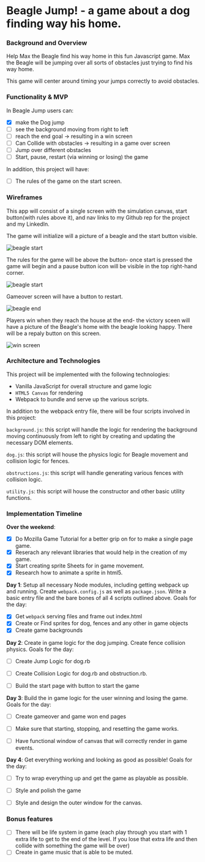 # Beagle Jump! - a game about a dog finding way his home.

### Background and Overview

Help Max the Beagle find his way home in this fun Javascript game. Max the Beagle will be jumping over all sorts of obstacles just trying to find his way home.

This game will center around timing your jumps correctly to avoid obstacles.


### Functionality & MVP  

In Beagle Jump users can:

- [X] make the Dog jump
- [ ] see the background moving from right to left
- [ ] reach the end goal -> resulting in a win screen
- [ ] Can Collide with obstacles -> resulting in a game over screen
- [ ] Jump over different obstacles
- [ ] Start, pause, restart (via winning or losing) the game

In addition, this project will have:
- [ ] The rules of the game on the start screen.

### Wireframes
This app will consist of a single screen with the simulation canvas, start button(with rules above it), and nav links to my Github rep for the project and my LinkedIn.  

The game will initialize will a picture of a beagle and the start button visible.

![beagle start](https://i.imgur.com/Fs7GjNp.png)


The rules for the game will be above the button- once start is pressed the game will begin and a pause button icon will be visible in the top right-hand corner.


![beagle start](https://i.imgur.com/S3Bjf9b.png)


Gameover screen will have a button to restart.


![beagle end](https://i.imgur.com/KG9bcoW.png)


Players win when they reach the house at the end- the victory sceen will have a picture of the Beagle's home with the beagle looking happy. There will be a repaly button on this screen.


![win screen](https://i.imgur.com/vamq3Oz.png)


### Architecture and Technologies

This project will be implemented with the following technologies:

- Vanilla JavaScript for overall structure and game logic
- `HTML5 Canvas` for rendering
- Webpack to bundle and serve up the various scripts.

In addition to the webpack entry file, there will be four scripts involved in this project:

`background.js`: this script will handle the logic for rendering the background moving continuously from left to right by creating and updating the necessary DOM elements.

`dog.js`: this script will house the physics logic for Beagle movement and collision logic for fences.

`obstructions.js`: this script will handle generating various fences with collision logic.

`utility.js`: this script will house the constructor and other basic utility functions.

### Implementation Timeline

**Over the weekend**:
- [x] Do Mozilla Game Tutorial for a better grip on for to make a single page game.
- [x] Reserach any relevant libraries that would help in the creation of my game.
- [x] Start creating sprite Sheets for in game movement.
- [x] Research how to animate a sprite in html5.

**Day 1**: Setup all necessary Node modules, including getting webpack up and running.  Create `webpack.config.js` as well as `package.json`.  Write a basic entry file and the bare bones of all 4 scripts outlined above.  Goals for the day:
- [X] Get `webpack` serving files and frame out index.html
- [X] Create or Find sprites for dog, fences and any other in game objects
- [X] Create game backgrounds

**Day 2**: Create in game logic for the dog jumping. Create fence collision physics. Goals for the day:

- [ ] Create Jump Logic for dog.rb
- [ ] Create Collision Logic for dog.rb and obstruction.rb.
- [ ] Build the start page with button to start the game


**Day 3**: Build the in game logic for the user winning and losing the game. Goals for the day:
- [ ] Create gameover and game won end pages
- [ ] Make sure that starting, stopping, and resetting the game works.
- [ ] Have functional window of canvas that will correctly render in game events.


**Day 4**: Get everything working and looking as good as possible! Goals for the day:

- [ ] Try to wrap everything up and get the game as playable as possible.
- [ ] Style and polish the game
- [ ] Style and design the outer window for the canvas.



### Bonus features
- [ ] There will be life system in game (each play through you start with 1 extra life to get to the end of the level. If you lose that extra life and then collide with something the game will be over)
- [ ] Create in game music that is able to be muted.
